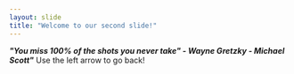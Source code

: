 ```yaml
---
layout: slide
title: "Welcome to our second slide!"
---
```

**_"You miss 100% of the shots you never take" - Wayne Gretzky - Michael Scott"_**
Use the left arrow to go back!
